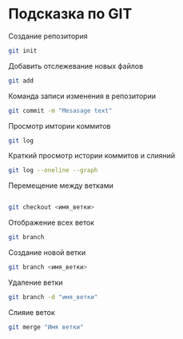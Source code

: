 # Подсказка по GIT

Создание репозитория
```sh
git init
```
Добавить отслежевание новых файлов
```sh
git add
```

Команда записи изменения в репозитории
```sh
git commit -m "Mesasage text"
```

Просмотр имтории коммитов
```sh
git log
```

Краткий просмотр истории коммитов и слияний
```sh
git log --oneline --graph
```

Перемещение между ветками
```sh

git checkout <имя_ветки>

```

Отображение всех веток
```sh
git branch
```

Создание новой ветки 
```sh
git branch <имя_ветки>
```

Удаление ветки 
```sh
git branch -d "имя_ветки"
```

Слияие веток
```sh
git merge "Имя ветки"
```